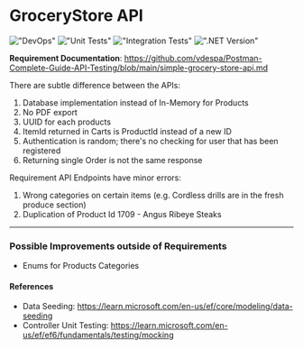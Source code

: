 # GroceryStore API

!["DevOps"](https://github.com/Antonio-Kim/GroceryStoreApi/actions/workflows/dotnet.yml/badge.svg?branch=DevOps)
!["Unit  Tests"](https://github.com/Antonio-Kim/GroceryStoreApi/actions/workflows/dotnet.yml/badge.svg?branch=DevOps&event=push&job=unit-tests)
!["Integration  Tests"](https://github.com/Antonio-Kim/GroceryStoreApi/actions/workflows/dotnet.yml/badge.svg?branch=DevOps&event=push&job=integration-tests)
![".NET Version"](https://img.shields.io/badge/.NET-8.0.x-blue)

**Requirement Documentation**: https://github.com/vdespa/Postman-Complete-Guide-API-Testing/blob/main/simple-grocery-store-api.md

There are subtle difference between the APIs:

1. Database implementation instead of In-Memory for Products
2. No PDF export
3. UUID for each products
4. ItemId returned in Carts is ProductId instead of a new ID
5. Authentication is random; there's no checking for user that has been registered
6. Returning single Order is not the same response

Requirement API Endpoints have minor errors:

1. Wrong categories on certain items (e.g. Cordless drills are in the fresh produce section)
2. Duplication of Product Id 1709 - Angus Ribeye Steaks

---

### Possible Improvements outside of Requirements

- Enums for Products Categories

#### References

- Data Seeding: https://learn.microsoft.com/en-us/ef/core/modeling/data-seeding
- Controller Unit Testing: https://learn.microsoft.com/en-us/ef/ef6/fundamentals/testing/mocking
